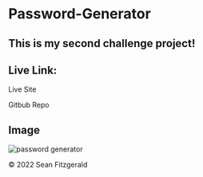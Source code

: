 # Password-Generator

## This is my second challenge project!

## Live Link:

Live Site



Gitbub Repo



## Image

![password generator](/assets/images/psg.HEIC)

© 2022 Sean Fitzgerald